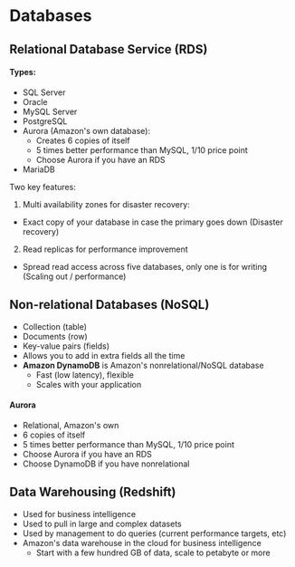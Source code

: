 # Databases

## Relational Database Service \(RDS\)

#### Types:

* SQL Server
* Oracle
* MySQL Server
* PostgreSQL
* Aurora \(Amazon's own database\):
  * Creates 6 copies of itself
  * 5 times better performance than MySQL, 1/10 price point
  * Choose Aurora if you have an RDS
* MariaDB

Two key features:

1. Multi availability zones for disaster recovery:

* Exact copy of your database in case the primary goes down \(Disaster recovery\)

2. Read replicas for performance improvement

* Spread read access across five databases, only one is for writing \(Scaling out / performance\)

## Non-relational Databases \(NoSQL\)

* Collection \(table\)
* Documents \(row\)
* Key-value pairs \(fields\)
* Allows you to add in extra fields all the time
* **Amazon DynamoDB** is Amazon's nonrelational/NoSQL database
  * Fast \(low latency\), flexible
  * Scales with your application

#### Aurora

* Relational, Amazon's own
* 6 copies of itself
* 5 times better performance than MySQL, 1/10 price point
* Choose Aurora if you have an RDS
* Choose DynamoDB if you have nonrelational

## Data Warehousing \(Redshift\)

* Used for business intelligence
* Used to pull in large and complex datasets
* Used by management to do queries \(current performance targets, etc\)
* Amazon's data warehouse in the cloud for business intelligence
  * Start with a few hundred GB of data, scale to petabyte or more

